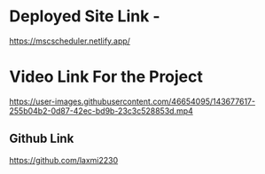 # Deployed Site Link - 
https://mscscheduler.netlify.app/


# Video Link For the Project
https://user-images.githubusercontent.com/46654095/143677617-255b04b2-0d87-42ec-bd9b-23c3c528853d.mp4

## Github Link 
https://github.com/laxmi2230





